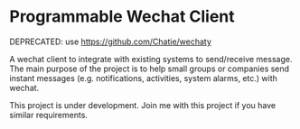 Programmable Wechat Client
======

DEPRECATED: use https://github.com/Chatie/wechaty

A wechat client to integrate with existing systems to send/receive message. The main purpose of the project is to help small groups or companies send instant messages (e.g. notifications, activities, system alarms, etc.) with wechat.

This project is under development. Join me with this project if you have similar requirements.
